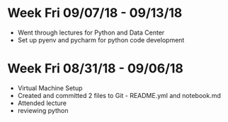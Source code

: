 # Week Fri 09/07/18 - 09/13/18
* Went through lectures for Python and Data Center
* Set up pyenv and pycharm for python code development

# Week Fri 08/31/18 - 09/06/18
* Virtual Machine Setup
* Created and committed 2 files to Git - README.yml and notebook.md
* Attended lecture
* reviewing python


